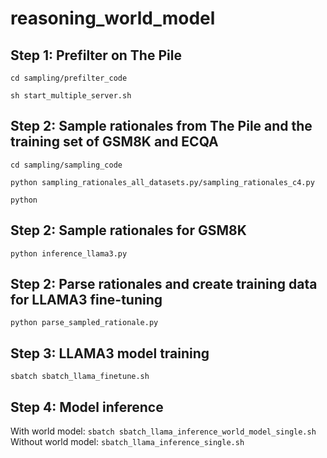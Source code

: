 # reasoning_world_model

## Step 1: Prefilter on The Pile
`cd sampling/prefilter_code`

`sh start_multiple_server.sh`

## Step 2: Sample rationales from The Pile and the training set of GSM8K and ECQA
`cd sampling/sampling_code`

`python sampling_rationales_all_datasets.py/sampling_rationales_c4.py`

`python `

## Step 2: Sample rationales for GSM8K
`python inference_llama3.py`

## Step 2: Parse rationales and create training data for LLAMA3 fine-tuning
`python parse_sampled_rationale.py`

## Step 3: LLAMA3 model training
`sbatch sbatch_llama_finetune.sh`


## Step 4: Model inference
With world model: `sbatch sbatch_llama_inference_world_model_single.sh`
Without world model: `sbatch_llama_inference_single.sh`
